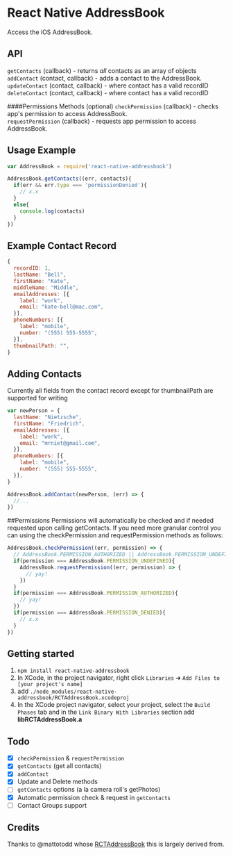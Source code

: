 # React Native AddressBook
Access the iOS AddressBook.

## API
`getContacts` (callback) - returns *all* contacts as an array of objects  
`addContact` (contact, callback) - adds a contact to the AddressBook.  
`updateContact` (contact, callback) - where contact has a valid recordID
`deleteContact` (contact, callback) - where contact has a valid recordID

####Permissions Methods (optional)
`checkPermission` (callback) - checks app's permission to access AddressBook.  
`requestPermission` (callback) - requests app permission to access AddressBook.  

## Usage Example
```js
var AddressBook = require('react-native-addressbook')

AddressBook.getContacts((err, contacts){
  if(err && err.type === 'permissionDenied'){
    // x.x
  }
  else{
    console.log(contacts)
  }
})
```

## Example Contact Record
```js
{
  recordID: 1,
  lastName: "Bell",
  firstName: "Kate",
  middleName: "Middle",
  emailAddresses: [{
    label: "work",
    email: "kate-bell@mac.com",
  }],
  phoneNumbers: [{
    label: "mobile",
    number: "(555) 555-5555",
  }],
  thumbnailPath: "",
}
```

## Adding Contacts
Currently all fields from the contact record except for thumbnailPath are supported for writing
```js
var newPerson = {
  lastName: "Nietzsche",
  firstName: "Friedrich",
  emailAddresses: [{
    label: "work",
    email: "mrniet@gmail.com",
  }],
  phoneNumbers: [{
    label: "mobile",
    number: "(555) 555-5555",
  }],
}

AddressBook.addContact(newPerson, (err) => {
  //...
})
```

##Permissions
Permissions will automatically be checked and if needed requested upon calling getContacts. If you need more granular control you can using the checkPermission and requestPermission methods as follows:
```js
AddressBook.checkPermission((err, permission) => {
  // AddressBook.PERMISSION_AUTHORIZED || AddressBook.PERMISSION_UNDEFINED || AddressBook.PERMISSION_DENIED
  if(permission === AddressBook.PERMISSION_UNDEFINED){
    AddressBook.requestPermission((err, permission) => {
      // yay!
    })
  }
  if(permission === AddressBook.PERMISSION_AUTHORIZED){
    // yay!
  })
  if(permission === AddressBook.PERMISSION_DENIED){
    // x.x
  }
})
```

## Getting started
1. `npm install react-native-addressbook`
2. In XCode, in the project navigator, right click `Libraries` ➜ `Add Files to [your project's name]`
3. add `./node_modules/react-native-addressbook/RCTAddressBook.xcodeproj`
4. In the XCode project navigator, select your project, select the `Build Phases` tab and in the `Link Binary With Libraries` section add **libRCTAddressBook.a**

## Todo
- [x] `checkPermission` & `requestPermission`
- [x] `getContacts` (get all contacts)
- [x] `addContact`
- [x] Update and Delete methods
- [ ] `getContacts` options (a la camera roll's getPhotos)
- [x] Automatic permission check & request in `getContacts`
- [ ] Contact Groups support

## Credits
Thanks to @mattotodd whose [RCTAddressBook](https://github.com/mattotodd/react-native-addressbook-ios) this is largely derived from.
